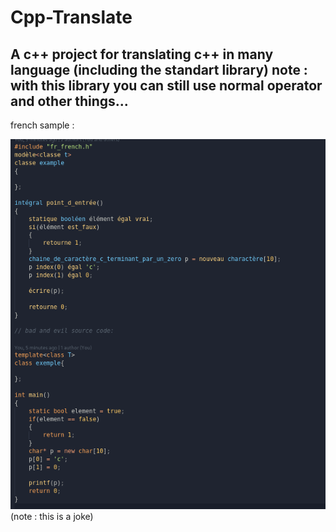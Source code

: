 # Cpp-Translate
A c++ project for translating c++ in many language (including the standart library) 
note : with this library you can still use normal operator and other things...
--- 
french sample : 

![sample](./french_horror.png)
(note : this is a joke)
